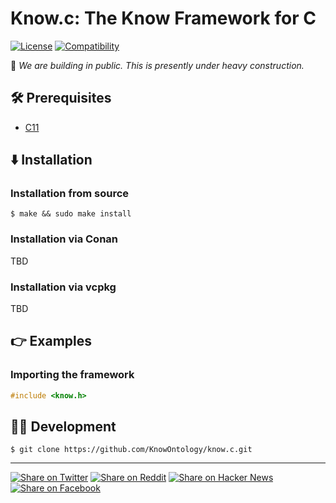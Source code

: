 # Know.c: The Know Framework for C

[![License](https://img.shields.io/badge/license-Public%20Domain-blue.svg)](https://unlicense.org)
[![Compatibility](https://img.shields.io/badge/c11-blue)](https://c11.wiki)

🚧 _We are building in public. This is presently under heavy construction._

## 🛠️ Prerequisites

- [C11](https://c11.wiki)

## ⬇️ Installation

### Installation from source

```console
$ make && sudo make install
```

### Installation via Conan

TBD

### Installation via vcpkg

TBD

## 👉 Examples

### Importing the framework

```c
#include <know.h>
```

## 👨‍💻 Development

```console
$ git clone https://github.com/KnowOntology/know.c.git
```

---

[![Share on Twitter](https://img.shields.io/badge/share%20on-twitter-03A9F4?logo=twitter)](https://twitter.com/share?url=https://github.com/KnowOntology/know.c&text=Know.c:%20The%20Know%20Framework%20for%20C)
[![Share on Reddit](https://img.shields.io/badge/share%20on-reddit-red?logo=reddit)](https://reddit.com/submit?url=https://github.com/KnowOntology/know.c&title=Know.c:%20The%20Know%20Framework%20for%20C)
[![Share on Hacker News](https://img.shields.io/badge/share%20on-hacker%20news-orange?logo=ycombinator)](https://news.ycombinator.com/submitlink?u=https://github.com/KnowOntology/know.c&t=Know.c:%20The%20Know%20Framework%20for%20C)
[![Share on Facebook](https://img.shields.io/badge/share%20on-facebook-1976D2?logo=facebook)](https://www.facebook.com/sharer/sharer.php?u=https://github.com/KnowOntology/know.c)

